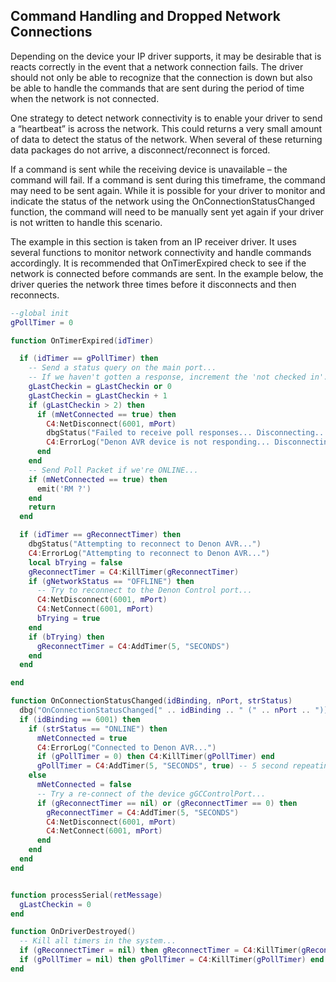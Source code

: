 ## Command Handling and Dropped Network Connections

Depending on the device your IP driver supports, it may be desirable that is reacts correctly in the event that a network connection fails. The driver should not only be able to recognize that the connection is down but also be able to handle the commands that are sent during the period of time when the network is not connected. 

One strategy to detect network connectivity is to enable your driver to send a “heartbeat” is across the network. This could returns a very small amount of data to detect the status of the network.  When several of these returning data packages do not arrive, a disconnect/reconnect is forced. 

If a command is sent while the receiving device is unavailable – the command will fail.  If a command is sent during this timeframe, the command may need to be sent again. While it is possible for your driver to monitor and indicate the status of the network using the OnConnectionStatusChanged function, the command will need to be manually sent yet again if your driver is not written to handle this scenario.

The example in this section is taken from an IP receiver driver. It uses several functions to monitor network connectivity and handle commands accordingly.  It is recommended that OnTimerExpired check to see if the network is connected before commands are sent. In the example below, the driver queries the network three times before it disconnects and then reconnects.


```lua
--global init
gPollTimer = 0

function OnTimerExpired(idTimer)

  if (idTimer == gPollTimer) then
    -- Send a status query on the main port...
    -- If we haven't gotten a response, increment the 'not checked in'... if it hits 3, disconnect all ports...
    gLastCheckin = gLastCheckin or 0
    gLastCheckin = gLastCheckin + 1
    if (gLastCheckin > 2) then
      if (mNetConnected == true) then 
        C4:NetDisconnect(6001, mPort) 
        dbgStatus("Failed to receive poll responses... Disconnecting...")
        C4:ErrorLog("Denon AVR device is not responding... Disconnecting...")
      end
    end
    -- Send Poll Packet if we're ONLINE...
    if (mNetConnected == true) then
      emit('RM ?')
    end
    return
  end

  if (idTimer == gReconnectTimer) then
    dbgStatus("Attempting to reconnect to Denon AVR...")
    C4:ErrorLog("Attempting to reconnect to Denon AVR...")
    local bTrying = false
    gReconnectTimer = C4:KillTimer(gReconnectTimer)
    if (gNetworkStatus == "OFFLINE") then
      -- Try to reconnect to the Denon Control port...
      C4:NetDisconnect(6001, mPort)
      C4:NetConnect(6001, mPort)
      bTrying = true
    end
    if (bTrying) then
      gReconnectTimer = C4:AddTimer(5, "SECONDS")
    end
  end

end

function OnConnectionStatusChanged(idBinding, nPort, strStatus)
  dbg("OnConnectionStatusChanged[" .. idBinding .. " (" .. nPort .. ")]: " .. strStatus)
  if (idBinding == 6001) then
    if (strStatus == "ONLINE") then
      mNetConnected = true
      C4:ErrorLog("Connected to Denon AVR...")
      if (gPollTimer = 0) then C4:KillTimer(gPollTimer) end
      gPollTimer = C4:AddTimer(5, "SECONDS", true) -- 5 second repeating timer...
    else
      mNetConnected = false
      -- Try a re-connect of the device gGCControlPort...
      if (gReconnectTimer == nil) or (gReconnectTimer == 0) then
        gReconnectTimer = C4:AddTimer(5, "SECONDS")
        C4:NetDisconnect(6001, mPort)
        C4:NetConnect(6001, mPort)
      end
    end
  end
end


function processSerial(retMessage)
  gLastCheckin = 0
end

function OnDriverDestroyed()
  -- Kill all timers in the system...
  if (gReconnectTimer = nil) then gReconnectTimer = C4:KillTimer(gReconnectTimer) end
  if (gPollTimer = nil) then gPollTimer = C4:KillTimer(gPollTimer) end
end
```
